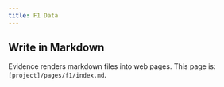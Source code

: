 ```yaml
---
title: F1 Data
---
```


## Write in Markdown

Evidence renders markdown files into web pages. This page is:
`[project]/pages/f1/index.md`.
